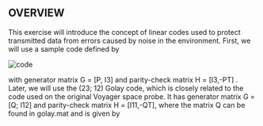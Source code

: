 ## OVERVIEW
This exercise will introduce the concept of linear codes used to protect transmitted data from
errors caused by noise in the environment. First, we will use a sample code defined by

![code](https://bit.ly/3vXfPxz)

with generator matrix G = [P, I3] and parity-check matrix H = [I3,-PT] . Later, we will use the
(23; 12) Golay code, which is closely related to the code used on the original Voyager space probe.
It has generator matrix G = [Q; I12] and parity-check matrix H = [I11,-QT], where the matrix Q
can be found in golay.mat and is given by
